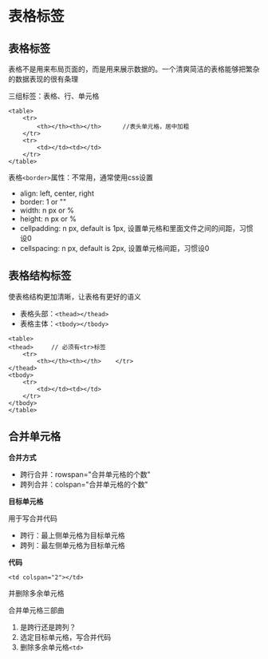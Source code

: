 
# 表格标签

## 表格标签
表格不是用来布局页面的，而是用来展示数据的。一个清爽简洁的表格能够把繁杂的数据表现的很有条理

三组标签：表格、行、单元格

```
<table>
    <tr>
        <th></th><th></th>		//表头单元格，居中加粗
    </tr>
    <tr>
        <td></td><td></td>
    </tr>
</table>
```

表格`<border>`属性：不常用，通常使用css设置

- align: left, center, right
- border: 1 or ""
- width: n px or %
- height: n px or %
- cellpadding: n px, default is 1px, 设置单元格和里面文件之间的间距，习惯设0
- cellspacing: n px, default is 2px, 设置单元格间距，习惯设0




## 表格结构标签

使表格结构更加清晰，让表格有更好的语义

- 表格头部：`<thead></thead>`
- 表格主体：`<tbody></tbody>`


```
<table>
<thead>		// 必须有<tr>标签
    <tr>
        <th></th><th></th>    </tr>
</thead>
<tbody>
    <tr>
        <td></td><td></td>
    </tr>
</tbody>
</table>
```


## 合并单元格

**合并方式**
- 跨行合并：rowspan="合并单元格的个数"
- 跨列合并：colspan="合并单元格的个数"


**目标单元格**

用于写合并代码

- 跨行：最上侧单元格为目标单元格
- 跨列：最左侧单元格为目标单元格

**代码**

```
<td colspan="2"></td>
```

并删除多余单元格

合并单元格三部曲
1. 是跨行还是跨列？
2. 选定目标单元格，写合并代码
3. 删除多余单元格`<td>`
